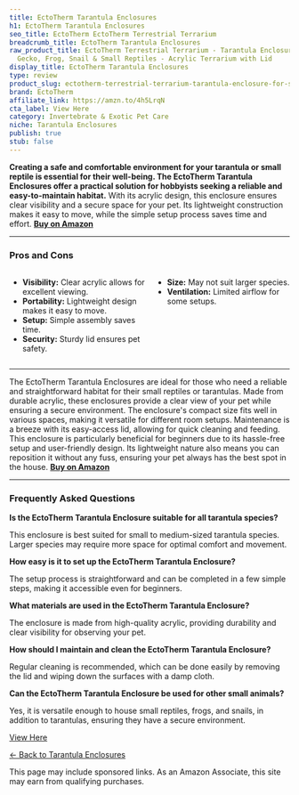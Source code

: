 ```yaml
---
title: EctoTherm Tarantula Enclosures
h1: EctoTherm Tarantula Enclosures
seo_title: EctoTherm EctoTherm Terrestrial Terrarium
breadcrumb_title: EctoTherm Tarantula Enclosures
raw_product_title: EctoTherm Terrestrial Terrarium - Tarantula Enclosure for Spider,
  Gecko, Frog, Snail & Small Reptiles - Acrylic Terrarium with Lid
display_title: EctoTherm Tarantula Enclosures
type: review
product_slug: ectotherm-terrestrial-terrarium-tarantula-enclosure-for-spider-gecko-fr-5fbd15ce
brand: EctoTherm
affiliate_link: https://amzn.to/4h5LrqN
cta_label: View Here
category: Invertebrate & Exotic Pet Care
niche: Tarantula Enclosures
publish: true
stub: false
---
```


<div id="intro" class="full-width">
  <p><strong>Creating a safe and comfortable environment for your tarantula or small reptile is essential for their well-being. The EctoTherm Tarantula Enclosures offer a practical solution for hobbyists seeking a reliable and easy-to-maintain habitat.</strong> With its acrylic design, this enclosure ensures clear visibility and a secure space for your pet. Its lightweight construction makes it easy to move, while the simple setup process saves time and effort. <a href="https://amzn.to/4h5LrqN" rel="nofollow sponsored noopener" target="_blank"><strong>Buy on Amazon</strong></a></p>
</div>

<hr />
<h3 id="pros-cons">Pros and Cons</h3>
<div class="pc-grid" style="display:grid;grid-template-columns:1fr 1fr;gap:16px;">
  <ul>
    <li><strong>Visibility:</strong> Clear acrylic allows for excellent viewing.</li>
    <li><strong>Portability:</strong> Lightweight design makes it easy to move.</li>
    <li><strong>Setup:</strong> Simple assembly saves time.</li>
    <li><strong>Security:</strong> Sturdy lid ensures pet safety.</li>
  </ul>
  <ul>
    <li><strong>Size:</strong> May not suit larger species.</li>
    <li><strong>Ventilation:</strong> Limited airflow for some setups.</li>
  </ul>
</div>
<hr />

<div class="full-width">
  <p>The EctoTherm Tarantula Enclosures are ideal for those who need a reliable and straightforward habitat for their small reptiles or tarantulas. Made from durable acrylic, these enclosures provide a clear view of your pet while ensuring a secure environment. The enclosure's compact size fits well in various spaces, making it versatile for different room setups. Maintenance is a breeze with its easy-access lid, allowing for quick cleaning and feeding. This enclosure is particularly beneficial for beginners due to its hassle-free setup and user-friendly design. Its lightweight nature also means you can reposition it without any fuss, ensuring your pet always has the best spot in the house. <a href="https://amzn.to/4h5LrqN" rel="nofollow sponsored noopener" target="_blank"><strong>Buy on Amazon</strong></a></p>
</div>

<hr />
<h3 id="faqs">Frequently Asked Questions</h3>

<p><strong>Is the EctoTherm Tarantula Enclosure suitable for all tarantula species?</strong></p>
<p>This enclosure is best suited for small to medium-sized tarantula species. Larger species may require more space for optimal comfort and movement.</p>

<p><strong>How easy is it to set up the EctoTherm Tarantula Enclosure?</strong></p>
<p>The setup process is straightforward and can be completed in a few simple steps, making it accessible even for beginners.</p>

<p><strong>What materials are used in the EctoTherm Tarantula Enclosure?</strong></p>
<p>The enclosure is made from high-quality acrylic, providing durability and clear visibility for observing your pet.</p>

<p><strong>How should I maintain and clean the EctoTherm Tarantula Enclosure?</strong></p>
<p>Regular cleaning is recommended, which can be done easily by removing the lid and wiping down the surfaces with a damp cloth.</p>

<p><strong>Can the EctoTherm Tarantula Enclosure be used for other small animals?</strong></p>
<p>Yes, it is versatile enough to house small reptiles, frogs, and snails, in addition to tarantulas, ensuring they have a secure environment.</p>
<p><a class="btn" href="https://amzn.to/4h5LrqN" target="_blank" rel="nofollow sponsored noopener">View Here</a></p>
<p><a href="/roundups/invertebrate-exotic-pet-care/tarantula-enclosures/">← Back to Tarantula Enclosures</a></p>
<aside class="disclosure">This page may include sponsored links. As an Amazon Associate, this site may earn from qualifying purchases.</aside>
